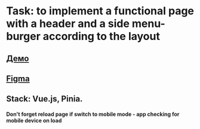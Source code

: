# Task: to implement a functional page with a header and a side menu-burger according to the layout

## [Демо](https://yegorkochetkov.github.io/perla-helsa/)

## [Figma](https://www.figma.com/file/25t9B1lihdKTb99qZkO0BM/Test-task-for-Front-End-Developer?node-id=0%3A1)

## Stack: Vue.js, Pinia.

#### Don't forget reload page if switch to mobile mode - app checking for mobile device on load
